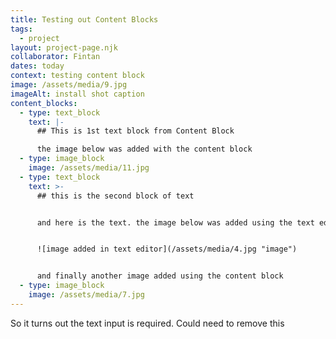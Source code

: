 ```yaml
---
title: Testing out Content Blocks
tags:
  - project
layout: project-page.njk
collaborator: Fintan
dates: today
context: testing content block
image: /assets/media/9.jpg
imageAlt: install shot caption
content_blocks:
  - type: text_block
    text: |-
      ## This is 1st text block from Content Block

      the image below was added with the content block
  - type: image_block
    image: /assets/media/11.jpg
  - type: text_block
    text: >-
      ## this is the second block of text


      and here is the text. the image below was added using the text editor ability


      ![image added in text editor](/assets/media/4.jpg "image")


      and finally another image added using the content block
  - type: image_block
    image: /assets/media/7.jpg
---
```

So it turns out the text input is required. Could need to remove this
